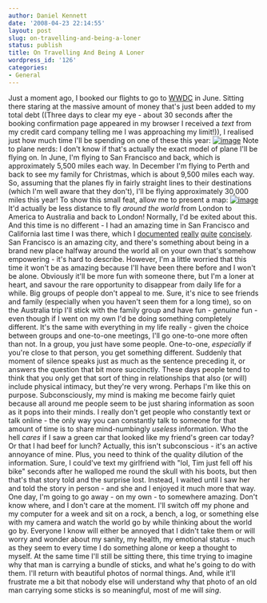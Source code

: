 ```yaml
---
author: Daniel Kennett
date: '2008-04-23 22:14:55'
layout: post
slug: on-travelling-and-being-a-loner
status: publish
title: On Travelling And Being A Loner
wordpress_id: '126'
categories:
- General
---
```


Just a moment ago, I booked our flights to go to
[WWDC](http://developer.apple.com/wwdc/) in June. Sitting there staring
at the massive amount of money that's just been added to my total debt
((Three days to clear my eye - about 30 seconds after the booking
confirmation page appeared in my browser I received a *text* from my
credit card company telling me I was approaching my limit!)), I realised
just how much time I'll be spending on one of these this year:
[![image](http://danielkennett.org/pictures/for_posts/2008/04/023jumbo_468x329.jpg "BA 747")](http://danielkennett.org/pictures/for_posts/2008/04/023jumbo_468x329.jpg)
Note to plane nerds: I don't know if that's actually the exact model of
plane I'll be flying on. In June, I'm flying to San Francisco and back,
which is approximately 5,500 miles each way. In December I'm flying to
Perth and back to see my family for Christmas, which is about 9,500
miles each way. So, assuming that the planes fly in fairly straight
lines to their destinations (which I'm well aware that they don't), I'll
be flying approximately 30,000 miles this year! To show this small feat,
allow me to present a map:
[![image](http://danielkennett.org/pictures/for_posts/2008/04/maps.jpg "maps")](http://danielkennett.org/pictures/for_posts/2008/04/maps.jpg)
It'd actually be less distance to fly *around the world* from London to
America to Australia and back to London! Normally, I'd be exited about
this. And this time is no different - I had an amazing time in San
Francisco and California last time I was there, which I
[documented](http://danielkennett.org/blog/2006/08/wwdc-day-1/)
[really](http://danielkennett.org/blog/2006/08/wwdc-2006/)
[quite](http://danielkennett.org/blog/2006/08/the-day-to-end-all-days/)
[concisely](http://danielkennett.org/blog/2006/08/its-a-mini-adventure/). San Francisco is an amazing
city, and there's something about being in a brand new place halfway
around the world all on your own that's somehow empowering - it's hard
to describe. However, I'm a little worried that this time it won't be as
amazing because I'll have been there before and I won't be alone.
Obviously it'll be more fun with someone there, but I'm a loner at
heart, and savour the rare opportunity to disappear from daily life for
a while. Big groups of people don't appeal to me. Sure, it's nice to see
friends and family (especially when you haven't seen them for a long
time), so on the Australia trip I'll stick with the family group and
have fun - *genuine* fun - even though if I went on my own I'd be doing
something completely different. It's the same with everything in my life
really - given the choice between groups and one-to-one meetings, I'll
go one-to-one more often than not. In a group, you just have some
people. One-to-one, *especially* if you're close to that person, you get
something different. Suddenly that moment of silence speaks just as much
as the sentence preceding it, or answers the question that bit more
succinctly. These days people tend to think that you only get that sort
of thing in relationships that also (or will) include physical intimacy,
but they're very wrong. Perhaps I'm like this on purpose.
Subconsciously, my mind is making me become fairly quiet because all
around me people seem to be just sharing information as soon as it pops
into their minds. I really don't get people who constantly text or talk
online - the only way you can constantly talk to someone for that amount
of time is to share mind-numbingly *useless* information. Who the hell
*cares* if I saw a green car that looked like my friend's green car
today? Or that I had beef for lunch? Actually, this isn't subconscious -
it's an active annoyance of mine. Plus, you need to think of the quality
dilution of the information. Sure, I could've text my girlfriend with
"lol, Tim just fell off his bike" seconds after he walloped me round the
skull with his boots, but then that's that story told and the surprise
lost. Instead, I waited until I saw her and told the story in person -
and she and I enjoyed it much more that way. One day, I'm going to go
away - on my own - to somewhere amazing. Don't know where, and I don't
care at the moment. I'll switch off my phone and my computer for a week
and sit on a rock, a bench, a log, or something else with my camera and
watch the world go by while thinking about the world go by. Everyone I
know will either be annoyed that I didn't take them or will worry and
wonder about my sanity, my health, my emotional status - much as they
seem to every time I do something alone or keep a thought to myself. At
the same time I'll still be sitting there, this time trying to imagine
why that man is carrying a bundle of sticks, and what he's going to do
with them. I'll return with beautiful photos of normal things. And,
while it'll frustrate me a bit that nobody else will understand why that
photo of an old man carrying some sticks is so meaningful, most of me
will *sing*.
